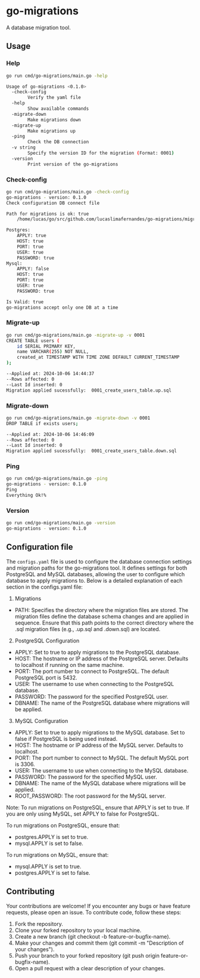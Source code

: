 # go-migrations
A database migration tool.

## Usage

### Help

```bash
go run cmd/go-migrations/main.go -help
```

```bash
Usage of go-migrations <0.1.0>
  -check-config
    	Verify the yaml file
  -help
    	Show available commands
  -migrate-down
    	Make migrations down
  -migrate-up
    	Make migrations up
  -ping
    	Check the DB connection
  -v string
    	Specify the version ID for the migration (Format: 0001)
  -version
    	Print version of the go-migrations

```

### Check-config

```bash
go run cmd/go-migrations/main.go -check-config
go-migrations - version: 0.1.0
Check configuration DB connect file

Path for migrations is ok: true
	/home/lucas/go/src/github.com/lucaslimafernandes/go-migrations/migrations

Postgres:
	APPLY: true
	HOST: true
	PORT: true
	USER: true
	PASSWORD: true
Mysql:
	APPLY: false
	HOST: true
	PORT: true
	USER: true
	PASSWORD: true

Is Valid: true
go-migrations accept only one DB at a time 
```


### Migrate-up

```bash
go run cmd/go-migrations/main.go -migrate-up -v 0001
CREATE TABLE users (
    id SERIAL PRIMARY KEY,
    name VARCHAR(255) NOT NULL,
    created_at TIMESTAMP WITH TIME ZONE DEFAULT CURRENT_TIMESTAMP
);

--Applied at: 2024-10-06 14:44:37
--Rows affected: 0
--Last Id inserted: 0
Migration applied sucessfully:  0001_create_users_table.up.sql
```
### Migrate-down

```bash
go run cmd/go-migrations/main.go -migrate-down -v 0001              
DROP TABLE if exists users;

--Applied at: 2024-10-06 14:46:09
--Rows affected: 0
--Last Id inserted: 0
Migration applied sucessfully:  0001_create_users_table.down.sql
```

### Ping

```bash
go run cmd/go-migrations/main.go -ping
go-migrations - version: 0.1.0
Ping
Everything Ok!% 
```

### Version

```bash
go run cmd/go-migrations/main.go -version
go-migrations - version: 0.1.0
```

## Configuration file

The `configs.yaml` file is used to configure the database connection settings and migration paths for the go-migrations tool. It defines settings for both PostgreSQL and MySQL databases, allowing the user to configure which database to apply migrations to. Below is a detailed explanation of each section in the configs.yaml file:

1. Migrations

- PATH: Specifies the directory where the migration files are stored. The migration files define the database schema changes and are applied in sequence. Ensure that this path points to the correct directory where the .sql migration files (e.g., .up.sql and .down.sql) are located.

2. PostgreSQL Configuration

- APPLY: Set to true to apply migrations to the PostgreSQL database.
- HOST: The hostname or IP address of the PostgreSQL server. Defaults to localhost if running on the same machine.
- PORT: The port number to connect to PostgreSQL. The default PostgreSQL port is 5432.
- USER: The username to use when connecting to the PostgreSQL database.
- PASSWORD: The password for the specified PostgreSQL user.
- DBNAME: The name of the PostgreSQL database where migrations will be applied.

3. MySQL Configuration

- APPLY: Set to true to apply migrations to the MySQL database. Set to false if PostgreSQL is being used instead.
- HOST: The hostname or IP address of the MySQL server. Defaults to localhost.
- PORT: The port number to connect to MySQL. The default MySQL port is 3306.
- USER: The username to use when connecting to the MySQL database.
- PASSWORD: The password for the specified MySQL user.
- DBNAME: The name of the MySQL database where migrations will be applied.
- ROOT_PASSWORD: The root password for the MySQL server.

Note: To run migrations on PostgreSQL, ensure that APPLY is set to true. If you are only using MySQL, set APPLY to false for PostgreSQL.

To run migrations on PostgreSQL, ensure that:

  - postgres.APPLY is set to true.
  - mysql.APPLY is set to false.

To run migrations on MySQL, ensure that:

  - mysql.APPLY is set to true.
  - postgres.APPLY is set to false.

## Contributing

Your contributions are welcome! If you encounter any bugs or have feature requests, please open an issue. To contribute code, follow these steps:

1. Fork the repository.
2. Clone your forked repository to your local machine.
3. Create a new branch (git checkout -b feature-or-bugfix-name).
4. Make your changes and commit them (git commit -m "Description of your changes").
5. Push your branch to your forked repository (git push origin feature-or-bugfix-name).
6. Open a pull request with a clear description of your changes.

